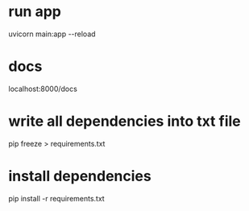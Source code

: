 # run app
uvicorn main:app --reload

# docs 
localhost:8000/docs 

# write all dependencies into txt file
pip freeze > requirements.txt

# install dependencies 
pip install -r requirements.txt